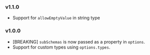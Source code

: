### v1.1.0

* Support for `allowEmptyValue` in string type

### v1.0.0

* [BREAKING] `subSchemas` is now passed as a property in `options`.
* Support for custom types using `options.types`.
